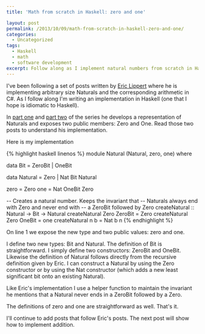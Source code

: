 ```yaml
---
title: 'Math from scratch in Haskell: zero and one'

layout: post
permalink: /2013/10/09/math-from-scratch-in-haskell-zero-and-one/
categories:
  - Uncategorized
tags:
  - Haskell
  - math
  - software development
excerpt: Follow along as I implement natural numbers from scratch in Haskell, using Eric Lippert's posts as a guide.
---
```

I've been following a set of posts written by [Eric Lippert][1] where he is implementing arbitrary size Naturals and the corresponding arithmetic in C#. As I follow along I'm writing an implementation in Haskell (one that I hope is idiomatic to Haskell).


In [part one][2] and [part two][3] of the series he develops a representation of Naturals and exposes two public members: Zero and One. Read those two posts to understand his implementation.

Here is my implementation

{% highlight haskell linenos %}
module Natural (Natural, zero, one) where

data Bit = ZeroBit | OneBit

data Natural = Zero | Nat Bit Natural

zero = Zero
one = Nat OneBit Zero

-- Creates a natural number. Keeps the invariant that
-- Naturals always end with Zero and never end with
-- a ZeroBit followed by Zero
createNatural :: Natural -> Bit -> Natural
createNatural Zero ZeroBit = Zero
createNatural Zero OneBit = one
createNatural n b = Nat b n
{% endhighlight %}


On line 1 we expose the new type and two public values: zero and one.

I define two new types: Bit and Natural. The definition of Bit is straightforward. I simply define two constructors: ZeroBit and OneBit. Likewise the definition of Natural follows directly from the recursive definition given by Eric. I can construct a Natural by using the Zero constructor or by using the Nat constructor (which adds a new least significant bit onto an existing Natural).

Like Eric's implementation I use a helper function to maintain the invariant he mentions that a Natural never ends in a ZeroBit followed by a Zero.

The definitions of zero and one are straightforward as well. That's it.

I'll continue to add posts that follow Eric's posts. The next post will show how to implement addition.

 [1]: http://ericlippert.com "Eric Lippert"
 [2]: http://ericlippert.com/2013/09/16/math-from-scratch-part-one/
 [3]: http://ericlippert.com/2013/09/19/math-from-scratch-part-two/
